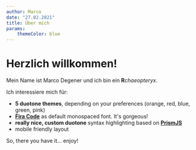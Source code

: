 ```yaml
---
author: Marco
date: "27.02.2021"
title: Über mich
params:
    themeColor: blue
---
```


# Herzlich willkommen!

Mein Name ist Marco Degener und ich bin ein **R***chaeopteryx*. 

Ich interessiere mich für:

- **5 duotone themes**, depending on your preferences (orange, red, blue, green, pink)
- [**Fira Code**](https://github.com/tonsky/FiraCode) as default monospaced font. It's gorgeous!
- **really nice, custom duotone** syntax highlighting based on [**PrismJS**](https://prismjs.com)
- mobile friendly layout

So, there you have it... enjoy!
